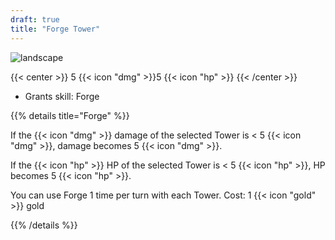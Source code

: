 ```yaml
---
draft: true
title: "Forge Tower"
---
```


![landscape](/images/towers/towerS_17.png)

{{< center >}}
5 {{< icon "dmg" >}}5 {{< icon "hp" >}}
{{< /center >}}

* Grants skill: Forge

{{% details title="Forge" %}}

If the {{< icon "dmg" >}} damage of the selected Tower is < 5 {{< icon "dmg" >}}, damage becomes 5 {{< icon "dmg" >}}.

If the {{< icon "hp" >}} HP of the selected Tower is < 5 {{< icon "hp" >}}, HP becomes 5 {{< icon "hp" >}}.

You can use Forge 1 time per turn with each Tower. Cost: 1 {{< icon "gold" >}} gold

{{% /details %}}